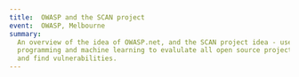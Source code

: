 ```yaml
---
title:  OWASP and the SCAN project
event:  OWASP, Melbourne
summary:
  An overview of the idea of OWASP.net, and the SCAN project idea - use
  programming and machine learning to evalulate all open source projects
  and find vulnerabilities.
---
```


